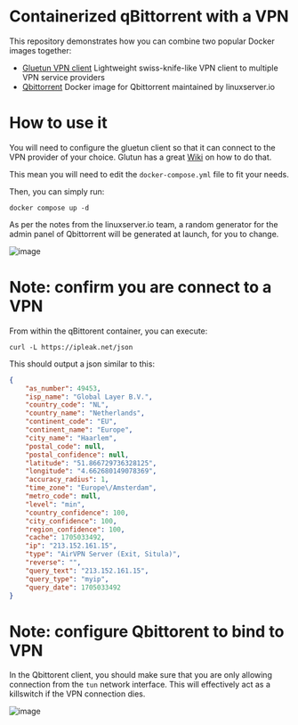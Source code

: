 # Containerized qBittorrent with a VPN

This repository demonstrates how you can combine two popular Docker images together:
 - [Gluetun VPN client](https://github.com/qdm12/gluetun) Lightweight swiss-knife-like VPN client to multiple VPN service providers
 - [Qbittorrent](https://github.com/linuxserver/docker-qbittorrent) Docker image for Qbittorrent maintained by linuxserver.io

# How to use it

You will need to configure the gluetun client so that it can connect to the VPN provider of your choice. Glutun has a great [Wiki](https://github.com/qdm12/gluetun-wiki) on how to do that.

This mean you will need to edit the `docker-compose.yml` file to fit your needs.

Then, you can simply run:

```console
docker compose up -d
```

As per the notes from the linuxserver.io team, a random generator for the admin panel of Qbittorrent will be generated at launch, for you to change.

![image](https://tonypottier.com/wp-content/uploads/2024/01/qbittorrentlog.png)

# Note: confirm you are connect to a VPN

From within the qBittorent container, you can execute:

```console
curl -L https://ipleak.net/json
```

This should output a json similar to this:

```json
{
    "as_number": 49453,
    "isp_name": "Global Layer B.V.",
    "country_code": "NL",
    "country_name": "Netherlands",
    "continent_code": "EU",
    "continent_name": "Europe",
    "city_name": "Haarlem",
    "postal_code": null,
    "postal_confidence": null,
    "latitude": "51.866729736328125",
    "longitude": "4.662680149078369",
    "accuracy_radius": 1,
    "time_zone": "Europe\/Amsterdam",
    "metro_code": null,
    "level": "min",
    "country_confidence": 100,
    "city_confidence": 100,
    "region_confidence": 100,
    "cache": 1705033492,
    "ip": "213.152.161.15",
    "type": "AirVPN Server (Exit, Situla)",
    "reverse": "",
    "query_text": "213.152.161.15",
    "query_type": "myip",
    "query_date": 1705033492
}
```

# Note: configure Qbittorent to bind to VPN

In the Qbittorent client, you should make sure that you are only allowing connection from the `tun` network interface. This will effectively act as a killswitch if the VPN connection dies.

![image](https://tonypottier.com/wp-content/uploads/2024/01/qbittorrentbindtonetworkinterface.png)
